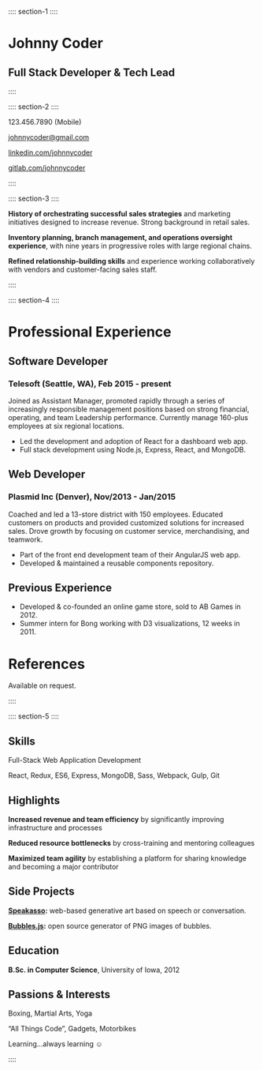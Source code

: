 :::: section-1 ::::

# Johnny Coder
## Full Stack Developer & Tech Lead

::::

:::: section-2 ::::

123.456.7890 (Mobile)

[johnnycoder@gmail.com](mailto:johnnycoder@gmail.com)

[linkedin.com/johnnycoder](https://linkedin.com/johnnycoder)

[gitlab.com/johnnycoder](https://gitlab.com/johnnycoder)

::::

:::: section-3 ::::

**History of orchestrating successful sales strategies** 
and marketing initiatives designed to increase revenue. 
Strong background in retail sales.


**Inventory planning, branch management, and operations oversight experience**, 
with nine years in progressive roles with large regional chains.

**Refined relationship-building skills** and experience 
working collaboratively with vendors and customer-facing sales staff.

::::

:::: section-4 ::::

# Professional Experience

## Software Developer
### Telesoft (Seattle, WA), Feb 2015 - present

Joined as Assistant Manager, promoted rapidly through a series of increasingly 
responsible management positions based on strong financial, operating, and 
team Leadership performance. Currently manage 160-plus employees at six 
regional locations.

* Led the development and adoption of React for a dashboard web app.
* Full stack development using Node.js, Express, React, and MongoDB.

## Web Developer
### Plasmid Inc (Denver), Nov/2013 - Jan/2015

Coached and led a 13-store district with 150 employees. Educated customers on 
products and provided customized solutions for increased sales. Drove growth by 
focusing on customer service, merchandising, and teamwork.

* Part of the front end development team of their AngularJS web app.
* Developed & maintained a reusable components repository.

## Previous Experience

* Developed & co-founded an online game store, sold to AB Games in 2012.
* Summer intern for Bong working with D3 visualizations, 12 weeks in 2011.

# References

Available on request.

::::

:::: section-5 ::::

## Skills

Full-Stack Web Application Development

React, Redux, ES6, Express, MongoDB, Sass, Webpack, Gulp, Git

## Highlights

**Increased revenue and team efficiency** by significantly improving 
infrastructure and processes

**Reduced resource bottlenecks** by cross-training and mentoring colleagues

**Maximized team agility** by establishing a platform for sharing knowledge 
and becoming a major contributor

## Side Projects

**[Speakasso](https://speakasso.io):** web-based generative art based on speech 
or conversation.

**[Bubbles.js](https://bubblesjs.com):** open source generator of PNG images 
of bubbles.

## Education

**B.Sc. in Computer Science**, University of Iowa, 2012

## Passions & Interests

Boxing, Martial Arts, Yoga

“All Things Code”, Gadgets, Motorbikes

Learning...always learning ☺

::::